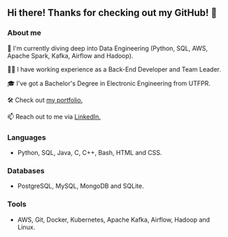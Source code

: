 ## Hi there! Thanks for checking out my GitHub! 👋

<!--
**ericmidt/ericmidt** is a ✨ _special_ ✨ repository because its `README.md` (this file) appears on your GitHub profile.

Here are some ideas to get you started:

- 🔭 I’m currently working on ...
- 🌱 I’m currently learning ...
- 👯 I’m looking to collaborate on ...
- 🤔 I’m looking for help with ...
- 💬 Ask me about ...
- 📫 How to reach me: ...
- 😄 Pronouns: ...
- ⚡ Fun fact: ...
-->
### About me
🔭 I'm currently diving deep into Data Engineering (Python, SQL, AWS, Apache Spark, Kafka, Airflow and Hadoop).

🧑‍💼 I have working experience as a Back-End Developer and Team Leader.

🎓 I've got a Bachelor's Degree in Electronic Engineering from UTFPR.

🛠️ Check out [my portfolio.](https://ericmidt.github.io)

📫 Reach out to me via [LinkedIn.](https://www.linkedin.com/in/ericmidt/)

### Languages
- Python, SQL, Java, C, C++, Bash, HTML and CSS.

### Databases
- PostgreSQL, MySQL, MongoDB and SQLite.

### Tools
- AWS, Git, Docker, Kubernetes, Apache Kafka, Airflow, Hadoop and Linux.


<!--[![My Skills](https://skillicons.dev/icons?i=py,java,bash,c,cpp,html,css)](https://skillicons.dev)
[![My Skills](https://skillicons.dev/icons?i=aws,docker,kubernetes,flask,git,github,kafka,linux,mongodb,postgres,spring)](https://skillicons.dev)
-->
